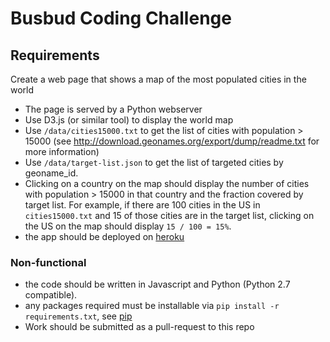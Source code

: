 # Busbud Coding Challenge

## Requirements
Create a web page that shows a map of the most populated cities in the world

- The page is served by a Python webserver
- Use D3.js (or similar tool) to display the world map
- Use `/data/cities15000.txt` to get the list of cities with population > 15000 (see http://download.geonames.org/export/dump/readme.txt for more information)
- Use `/data/target-list.json` to get the list of targeted cities by geoname_id.
- Clicking on a country on the map should display the number of cities with population > 15000 in that country and the fraction covered by target list.  For example, if there are 100 cities in the US in `cities15000.txt` and 15 of those cities are in the target list, clicking on the US on the map should display `15 / 100 = 15%`.
- the app should be deployed on [heroku](https://devcenter.heroku.com/categories/python)


### Non-functional

* the code should be written in Javascript and Python (Python 2.7 compatible).
* any packages required must be installable via `pip install -r requirements.txt`, see [pip](http://www.pip-installer.org/en/latest/)
* Work should be submitted as a pull-request to this repo
